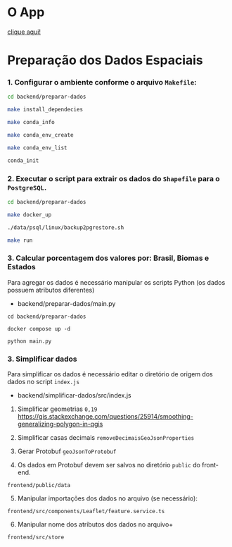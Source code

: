 # O App 

[clique aqui!](https://pedro-andrade-inpe.github.io/nature-based-solutions/)

# Preparação dos Dados Espaciais

### 1. Configurar o ambiente conforme o arquivo `Makefile`:

```bash
cd backend/preparar-dados

make install_dependecies

make conda_info

make conda_env_create

make conda_env_list

conda_init
```


### 2. Executar o script para extrair os dados do `Shapefile` para o `PostgreSQL`.

```bash
cd backend/preparar-dados

make docker_up

./data/psql/linux/backup2pgrestore.sh

make run
```


### 3. Calcular porcentagem dos valores por: Brasil, Biomas e Estados

Para agregar os dados é necessário manipular os scripts Python (os dados possuem atributos diferentes)

* backend/preparar-dados/main.py


```
cd backend/preparar-dados

docker compose up -d

python main.py
```


### 3. Simplificar dados

Para simplificar os dados é necessário editar o diretório de origem dos dados no script `index.js`

* backend/simplificar-dados/src/index.js


1. Simplificar geometrias `0,19` https://gis.stackexchange.com/questions/25914/smoothing-generalizing-polygon-in-qgis


2. Simplificar casas decimais `removeDecimaisGeoJsonProperties`

3. Gerar Protobuf `geoJsonToProtobuf`

4. Os dados em Protobuf devem ser salvos no diretório `public` do front-end.

`frontend/public/data`

5. Manipular importações dos dados no arquivo (se necessário):

`frontend/src/components/Leaflet/feature.service.ts`

6. Manipular nome dos atributos dos dados no arquivo+

`frontend/src/store`
